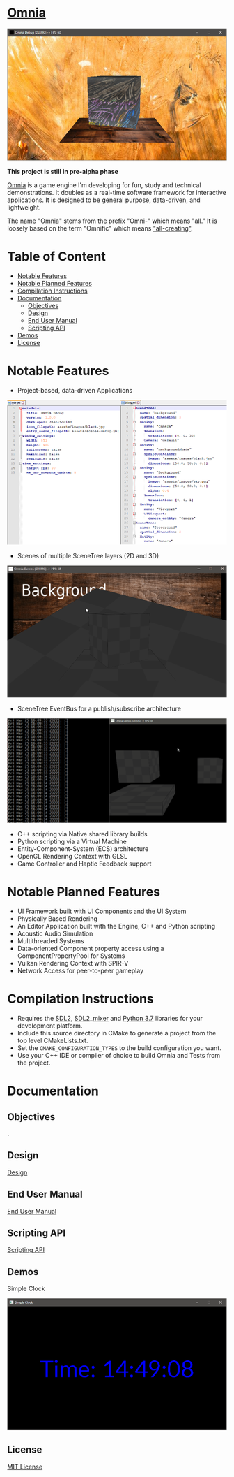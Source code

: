 # [Omnia](https://github.com/Jean-LouisH/Omnia)

![Intro Screenshot](debug.png)

**This project is still in pre-alpha phase**

[Omnia](https://github.com/Jean-LouisH/Omnia) is a game engine I'm developing for fun, study and technical demonstrations. It doubles as a real-time software framework for interactive applications. It is designed to be general purpose, data-driven, and lightweight.

The name "Omnia" stems from the prefix "Omni-" which means "all." It is loosely based on the term "Omnific" which means ["all-creating"](https://www.merriam-webster.com/dictionary/omnific).

# Table of Content

* [Notable Features](#notable-features)
* [Notable Planned Features](#notable-planned-features)
* [Compilation Instructions](#compilation-instructions)
* [Documentation](#documentation)
  * [Objectives](#objectives)
  * [Design](#design)
  * [End User Manual](#end-user-manual)
  * [Scripting API](#scripting-api)
* [Demos](#demos)
* [License](#license)

# Notable Features

- Project-based, data-driven Applications

![omnia_project](omnia_project.png)

- Scenes of multiple SceneTree layers (2D and 3D)

![scene_tree_layers](scene_tree_layers.gif)

- SceneTree EventBus for a publish/subscribe architecture

![event_bus](event_bus.gif)

- C++ scripting via Native shared library builds
- Python scripting via a Virtual Machine
- Entity-Component-System (ECS) architecture
- OpenGL Rendering Context with GLSL
- Game Controller and Haptic Feedback support

# Notable Planned Features

- UI Framework built with UI Components and the UI System
- Physically Based Rendering
- An Editor Application built with the Engine, C++ and Python scripting
- Acoustic Audio Simulation
- Multithreaded Systems
- Data-oriented Component property access using a ComponentPropertyPool for Systems
- Vulkan Rendering Context with SPIR-V
- Network Access for peer-to-peer gameplay

# Compilation Instructions

* Requires the [SDL2](https://www.libsdl.org/), [SDL2_mixer](https://www.libsdl.org/projects/SDL_mixer/) and [Python 3.7](https://www.python.org/downloads/release/python-370/) libraries for your development platform.
* Include this source directory in CMake to generate a project from the top level CMakeLists.txt. 
* Set the `CMAKE_CONFIGURATION_TYPES` to the build configuration you want. 
* Use your C++ IDE or compiler of choice to build Omnia and Tests from the project.

# Documentation

## Objectives

.

## Design

[Design](Documentation/Design/Design.md)

## End User Manual

[End User Manual](Documentation/End_User_Manual/End_User_Manual.md)

## Scripting API

[Scripting API](Documentation/End_User_Manual/Scripting_API/Scripting_API.md)

## Demos

Simple Clock

![screenshot](SimpleClock.png)

## License

[MIT License](LICENSE)